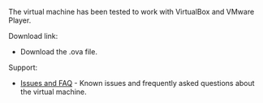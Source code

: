 The virtual machine has been tested to work with VirtualBox and VMware Player.

Download link:

* Download the .ova file.

Support:

* [Issues and FAQ](PF2-VM-FAQ) - Known issues and frequently asked questions about the virtual machine.